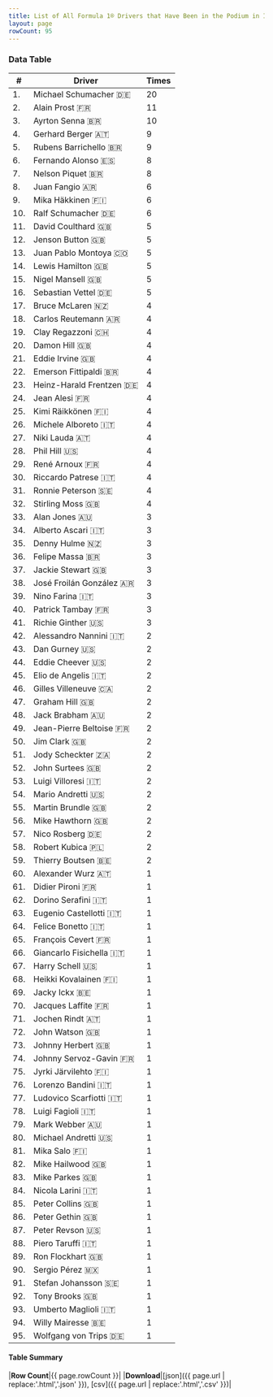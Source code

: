 ```yaml
---
title: List of All Formula 1® Drivers that Have Been in the Podium in Italy by Number of Times
layout: page
rowCount: 95
---
```


<canvas id="chart" width="400" height="180"></canvas>
<script>
var data = {
    "datasets": [
        {
            "backgroundColor": [
                "#f3a935",
                "#f3a935",
                "#f3a935",
                "#f3a935",
                "#f3a935",
                "#f3a935",
                "#f3a935",
                "#f3a935",
                "#f3a935",
                "#f3a935",
                "#f3a935",
                "#f3a935",
                "#f3a935",
                "#f3a935",
                "#f3a935",
                "#f3a935",
                "#f3a935",
                "#f3a935",
                "#f3a935",
                "#f3a935",
                "#f3a935",
                "#f3a935",
                "#f3a935",
                "#f3a935",
                "#f3a935",
                "#f3a935",
                "#f3a935",
                "#f3a935",
                "#f3a935",
                "#f3a935",
                "#f3a935",
                "#f3a935",
                "#f3a935",
                "#f3a935",
                "#f3a935",
                "#f3a935",
                "#f3a935",
                "#f3a935",
                "#f3a935",
                "#f3a935",
                "#f3a935",
                "#f3a935",
                "#f3a935",
                "#f3a935",
                "#f3a935",
                "#f3a935",
                "#f3a935",
                "#f3a935",
                "#f3a935",
                "#f3a935",
                "#f3a935",
                "#f3a935",
                "#f3a935",
                "#f3a935",
                "#f3a935",
                "#f3a935",
                "#f3a935",
                "#f3a935",
                "#f3a935",
                "#f3a935",
                "#f3a935",
                "#f3a935",
                "#f3a935",
                "#f3a935",
                "#f3a935",
                "#f3a935",
                "#f3a935",
                "#f3a935",
                "#f3a935",
                "#f3a935",
                "#f3a935",
                "#f3a935",
                "#f3a935",
                "#f3a935",
                "#f3a935",
                "#f3a935",
                "#f3a935",
                "#f3a935",
                "#f3a935",
                "#f3a935",
                "#f3a935",
                "#f3a935",
                "#f3a935",
                "#f3a935",
                "#f3a935",
                "#f3a935",
                "#f3a935",
                "#f3a935",
                "#f3a935",
                "#f3a935",
                "#f3a935",
                "#f3a935",
                "#f3a935",
                "#f3a935",
                "#f3a935"
            ],
            "borderColor": [
                "#f68639",
                "#f68639",
                "#f68639",
                "#f68639",
                "#f68639",
                "#f68639",
                "#f68639",
                "#f68639",
                "#f68639",
                "#f68639",
                "#f68639",
                "#f68639",
                "#f68639",
                "#f68639",
                "#f68639",
                "#f68639",
                "#f68639",
                "#f68639",
                "#f68639",
                "#f68639",
                "#f68639",
                "#f68639",
                "#f68639",
                "#f68639",
                "#f68639",
                "#f68639",
                "#f68639",
                "#f68639",
                "#f68639",
                "#f68639",
                "#f68639",
                "#f68639",
                "#f68639",
                "#f68639",
                "#f68639",
                "#f68639",
                "#f68639",
                "#f68639",
                "#f68639",
                "#f68639",
                "#f68639",
                "#f68639",
                "#f68639",
                "#f68639",
                "#f68639",
                "#f68639",
                "#f68639",
                "#f68639",
                "#f68639",
                "#f68639",
                "#f68639",
                "#f68639",
                "#f68639",
                "#f68639",
                "#f68639",
                "#f68639",
                "#f68639",
                "#f68639",
                "#f68639",
                "#f68639",
                "#f68639",
                "#f68639",
                "#f68639",
                "#f68639",
                "#f68639",
                "#f68639",
                "#f68639",
                "#f68639",
                "#f68639",
                "#f68639",
                "#f68639",
                "#f68639",
                "#f68639",
                "#f68639",
                "#f68639",
                "#f68639",
                "#f68639",
                "#f68639",
                "#f68639",
                "#f68639",
                "#f68639",
                "#f68639",
                "#f68639",
                "#f68639",
                "#f68639",
                "#f68639",
                "#f68639",
                "#f68639",
                "#f68639",
                "#f68639",
                "#f68639",
                "#f68639",
                "#f68639",
                "#f68639",
                "#f68639"
            ],
            "borderWidth": 1,
            "data": [
                20.0,
                11.0,
                10.0,
                9.0,
                9.0,
                8.0,
                8.0,
                6.0,
                6.0,
                6.0,
                5.0,
                5.0,
                5.0,
                5.0,
                5.0,
                5.0,
                4.0,
                4.0,
                4.0,
                4.0,
                4.0,
                4.0,
                4.0,
                4.0,
                4.0,
                4.0,
                4.0,
                4.0,
                4.0,
                4.0,
                4.0,
                4.0,
                3.0,
                3.0,
                3.0,
                3.0,
                3.0,
                3.0,
                3.0,
                3.0,
                3.0,
                2.0,
                2.0,
                2.0,
                2.0,
                2.0,
                2.0,
                2.0,
                2.0,
                2.0,
                2.0,
                2.0,
                2.0,
                2.0,
                2.0,
                2.0,
                2.0,
                2.0,
                2.0,
                1.0,
                1.0,
                1.0,
                1.0,
                1.0,
                1.0,
                1.0,
                1.0,
                1.0,
                1.0,
                1.0,
                1.0,
                1.0,
                1.0,
                1.0,
                1.0,
                1.0,
                1.0,
                1.0,
                1.0,
                1.0,
                1.0,
                1.0,
                1.0,
                1.0,
                1.0,
                1.0,
                1.0,
                1.0,
                1.0,
                1.0,
                1.0,
                1.0,
                1.0,
                1.0,
                1.0
            ],
            "label": "Times"
        }
    ],
    "labels": [
        "Michael Schumacher",
        "Alain Prost",
        "Ayrton Senna",
        "Gerhard Berger",
        "Rubens Barrichello",
        "Fernando Alonso",
        "Nelson Piquet",
        "Juan Fangio",
        "Mika Häkkinen",
        "Ralf Schumacher",
        "David Coulthard",
        "Jenson Button",
        "Juan Pablo Montoya",
        "Lewis Hamilton",
        "Nigel Mansell",
        "Sebastian Vettel",
        "Bruce McLaren",
        "Carlos Reutemann",
        "Clay Regazzoni",
        "Damon Hill",
        "Eddie Irvine",
        "Emerson Fittipaldi",
        "Heinz-Harald Frentzen",
        "Jean Alesi",
        "Kimi Räikkönen",
        "Michele Alboreto",
        "Niki Lauda",
        "Phil Hill",
        "René Arnoux",
        "Riccardo Patrese",
        "Ronnie Peterson",
        "Stirling Moss",
        "Alan Jones",
        "Alberto Ascari",
        "Denny Hulme",
        "Felipe Massa",
        "Jackie Stewart",
        "José Froilán González",
        "Nino Farina",
        "Patrick Tambay",
        "Richie Ginther",
        "Alessandro Nannini",
        "Dan Gurney",
        "Eddie Cheever",
        "Elio de Angelis",
        "Gilles Villeneuve",
        "Graham Hill",
        "Jack Brabham",
        "Jean-Pierre Beltoise",
        "Jim Clark",
        "Jody Scheckter",
        "John Surtees",
        "Luigi Villoresi",
        "Mario Andretti",
        "Martin Brundle",
        "Mike Hawthorn",
        "Nico Rosberg",
        "Robert Kubica",
        "Thierry Boutsen",
        "Alexander Wurz",
        "Didier Pironi",
        "Dorino Serafini",
        "Eugenio Castellotti",
        "Felice Bonetto",
        "François Cevert",
        "Giancarlo Fisichella",
        "Harry Schell",
        "Heikki Kovalainen",
        "Jacky Ickx",
        "Jacques Laffite",
        "Jochen Rindt",
        "John Watson",
        "Johnny Herbert",
        "Johnny Servoz-Gavin",
        "Jyrki Järvilehto",
        "Lorenzo Bandini",
        "Ludovico Scarfiotti",
        "Luigi Fagioli",
        "Mark Webber",
        "Michael Andretti",
        "Mika Salo",
        "Mike Hailwood",
        "Mike Parkes",
        "Nicola Larini",
        "Peter Collins",
        "Peter Gethin",
        "Peter Revson",
        "Piero Taruffi",
        "Ron Flockhart",
        "Sergio Pérez",
        "Stefan Johansson",
        "Tony Brooks",
        "Umberto Maglioli",
        "Willy Mairesse",
        "Wolfgang von Trips"
    ]
};
var options = {
  legend: {
    display: false
  },
  scales: {
    xAxes: [{
      ticks: {
        beginAtZero: true,
        maxRotation: 180,
        display: window.innerWidth > 800
      }
    }],
    yAxes: [{
      ticks: {
        beginAtZero: true
      }
    }]
  },
  onResize: function(chart, size) {
    chart.options.scales.xAxes[0].ticks.display = size.width > 800;
  }
};
var chart = new Chart("chart", {
    data: data,
    type: 'bar',
    options: options
});
</script>

<!-- div id="chart-navigation">
<button onclick="window.location = chart.toBase64Image();">Save as Image</button>
<button onclick="window.location = chart.toBase64Image();">Hello</button>
<button onclick="window.location = chart.toBase64Image();">Hello</button>
<select>
<option>one</option>
<option>two</option>
<option>three</option>
</select>
</div -->




### Data Table

| # | Driver | Times |
|--|--|--|
| 1. | Michael Schumacher 🇩🇪 | 20 |
| 2. | Alain Prost 🇫🇷 | 11 |
| 3. | Ayrton Senna 🇧🇷 | 10 |
| 4. | Gerhard Berger 🇦🇹 | 9 |
| 5. | Rubens Barrichello 🇧🇷 | 9 |
| 6. | Fernando Alonso 🇪🇸 | 8 |
| 7. | Nelson Piquet 🇧🇷 | 8 |
| 8. | Juan Fangio 🇦🇷 | 6 |
| 9. | Mika Häkkinen 🇫🇮 | 6 |
| 10. | Ralf Schumacher 🇩🇪 | 6 |
| 11. | David Coulthard 🇬🇧 | 5 |
| 12. | Jenson Button 🇬🇧 | 5 |
| 13. | Juan Pablo Montoya 🇨🇴 | 5 |
| 14. | Lewis Hamilton 🇬🇧 | 5 |
| 15. | Nigel Mansell 🇬🇧 | 5 |
| 16. | Sebastian Vettel 🇩🇪 | 5 |
| 17. | Bruce McLaren 🇳🇿 | 4 |
| 18. | Carlos Reutemann 🇦🇷 | 4 |
| 19. | Clay Regazzoni 🇨🇭 | 4 |
| 20. | Damon Hill 🇬🇧 | 4 |
| 21. | Eddie Irvine 🇬🇧 | 4 |
| 22. | Emerson Fittipaldi 🇧🇷 | 4 |
| 23. | Heinz-Harald Frentzen 🇩🇪 | 4 |
| 24. | Jean Alesi 🇫🇷 | 4 |
| 25. | Kimi Räikkönen 🇫🇮 | 4 |
| 26. | Michele Alboreto 🇮🇹 | 4 |
| 27. | Niki Lauda 🇦🇹 | 4 |
| 28. | Phil Hill 🇺🇸 | 4 |
| 29. | René Arnoux 🇫🇷 | 4 |
| 30. | Riccardo Patrese 🇮🇹 | 4 |
| 31. | Ronnie Peterson 🇸🇪 | 4 |
| 32. | Stirling Moss 🇬🇧 | 4 |
| 33. | Alan Jones 🇦🇺 | 3 |
| 34. | Alberto Ascari 🇮🇹 | 3 |
| 35. | Denny Hulme 🇳🇿 | 3 |
| 36. | Felipe Massa 🇧🇷 | 3 |
| 37. | Jackie Stewart 🇬🇧 | 3 |
| 38. | José Froilán González 🇦🇷 | 3 |
| 39. | Nino Farina 🇮🇹 | 3 |
| 40. | Patrick Tambay 🇫🇷 | 3 |
| 41. | Richie Ginther 🇺🇸 | 3 |
| 42. | Alessandro Nannini 🇮🇹 | 2 |
| 43. | Dan Gurney 🇺🇸 | 2 |
| 44. | Eddie Cheever 🇺🇸 | 2 |
| 45. | Elio de Angelis 🇮🇹 | 2 |
| 46. | Gilles Villeneuve 🇨🇦 | 2 |
| 47. | Graham Hill 🇬🇧 | 2 |
| 48. | Jack Brabham 🇦🇺 | 2 |
| 49. | Jean-Pierre Beltoise 🇫🇷 | 2 |
| 50. | Jim Clark 🇬🇧 | 2 |
| 51. | Jody Scheckter 🇿🇦 | 2 |
| 52. | John Surtees 🇬🇧 | 2 |
| 53. | Luigi Villoresi 🇮🇹 | 2 |
| 54. | Mario Andretti 🇺🇸 | 2 |
| 55. | Martin Brundle 🇬🇧 | 2 |
| 56. | Mike Hawthorn 🇬🇧 | 2 |
| 57. | Nico Rosberg 🇩🇪 | 2 |
| 58. | Robert Kubica 🇵🇱 | 2 |
| 59. | Thierry Boutsen 🇧🇪 | 2 |
| 60. | Alexander Wurz 🇦🇹 | 1 |
| 61. | Didier Pironi 🇫🇷 | 1 |
| 62. | Dorino Serafini 🇮🇹 | 1 |
| 63. | Eugenio Castellotti 🇮🇹 | 1 |
| 64. | Felice Bonetto 🇮🇹 | 1 |
| 65. | François Cevert 🇫🇷 | 1 |
| 66. | Giancarlo Fisichella 🇮🇹 | 1 |
| 67. | Harry Schell 🇺🇸 | 1 |
| 68. | Heikki Kovalainen 🇫🇮 | 1 |
| 69. | Jacky Ickx 🇧🇪 | 1 |
| 70. | Jacques Laffite 🇫🇷 | 1 |
| 71. | Jochen Rindt 🇦🇹 | 1 |
| 72. | John Watson 🇬🇧 | 1 |
| 73. | Johnny Herbert 🇬🇧 | 1 |
| 74. | Johnny Servoz-Gavin 🇫🇷 | 1 |
| 75. | Jyrki Järvilehto 🇫🇮 | 1 |
| 76. | Lorenzo Bandini 🇮🇹 | 1 |
| 77. | Ludovico Scarfiotti 🇮🇹 | 1 |
| 78. | Luigi Fagioli 🇮🇹 | 1 |
| 79. | Mark Webber 🇦🇺 | 1 |
| 80. | Michael Andretti 🇺🇸 | 1 |
| 81. | Mika Salo 🇫🇮 | 1 |
| 82. | Mike Hailwood 🇬🇧 | 1 |
| 83. | Mike Parkes 🇬🇧 | 1 |
| 84. | Nicola Larini 🇮🇹 | 1 |
| 85. | Peter Collins 🇬🇧 | 1 |
| 86. | Peter Gethin 🇬🇧 | 1 |
| 87. | Peter Revson 🇺🇸 | 1 |
| 88. | Piero Taruffi 🇮🇹 | 1 |
| 89. | Ron Flockhart 🇬🇧 | 1 |
| 90. | Sergio Pérez 🇲🇽 | 1 |
| 91. | Stefan Johansson 🇸🇪 | 1 |
| 92. | Tony Brooks 🇬🇧 | 1 |
| 93. | Umberto Maglioli 🇮🇹 | 1 |
| 94. | Willy Mairesse 🇧🇪 | 1 |
| 95. | Wolfgang von Trips 🇩🇪 | 1 |

#### Table Summary

|**Row Count**|{{ page.rowCount }}|
|**Download**|[json]({{ page.url | replace:'.html','.json' }}), [csv]({{ page.url | replace:'.html','.csv' }})|
